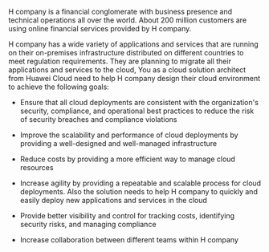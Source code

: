 H company is a financial conglomerate with business presence and technical operations all over the world. About 200 million customers are using online financial services provided by H company. 

H company has a wide variety of applications and services that are running on their on-premises infrastructure distributed on different countries to meet regulation requirements. They are planning to migrate all their applications and services to the cloud, You as a cloud solution architect from Huawei Cloud need to help H company design their cloud environment to achieve the following goals:

* Ensure that all cloud deployments are consistent with the organization's security, compliance, and operational best practices to reduce the risk of security breaches and compliance violations

* Improve the scalability and performance of cloud deployments by providing a well-designed and well-managed infrastructure

* Reduce costs by providing a more efficient way to manage cloud resources

* Increase agility by providing a repeatable and scalable process for cloud deployments. Also the solution needs to help H company to quickly and easily deploy new applications and services in the cloud

* Provide better visibility and control for tracking costs, identifying security risks, and managing compliance

* Increase collaboration between different teams within H company